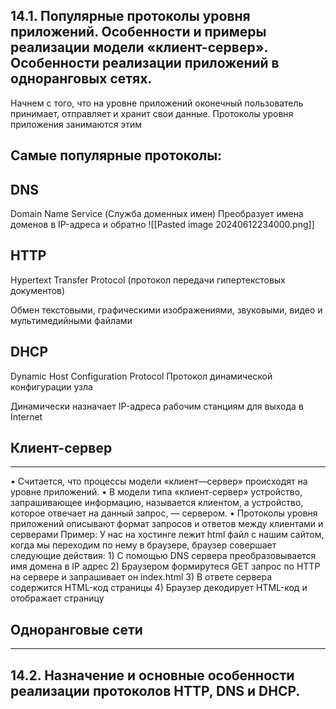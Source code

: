 ## 14.1. Популярные протоколы уровня прилoжений. Особенности и примеры реализации модели «клиент-сервер». Особенности реализации приложений в одноранговых сетях.  

Начнем с того, что на уровне приложений оконечный пользователь принимает, отправляет и хранит свои данные. Протоколы уровня приложения занимаются этим 

Самые популярные протоколы: 
---
DNS
---

Domain Name Service (Служба доменных имен)
Преобразует имена доменов в IP-адреса и обратно
![[Pasted image 20240612234000.png]]

HTTP
---

Hypertext Transfer Protocol (протокол передачи гипертекстовых документов)

Обмен текстовыми, графическими изображениями, звуковыми, видео и мультимедийными файлами

DHCP
---
Dynamic Host Configuration Protocol Протокол динамической конфигурации узла

Динамически назначает IP-адреса рабочим станциям для выхода в Internet

## Клиент-сервер

---

• Считается, что процессы модели «клиент—сервер» происходят на уровне приложений. 
• В модели типа «клиент-сервер» устройство, запрашивающее информацию, называется клиентом, а устройство, которое отвечает на данный запрос, — сервером. 
• Протоколы уровня приложений описывают формат запросов и ответов между клиентами и серверами
Пример: 
	У нас на хостинге лежит html файл с нашим сайтом, когда мы переходим по нему в браузере, браузер совершает следующие действия: 
	1) С помощью DNS сервера преобразовывается имя домена в IP адрес
	2) Браузером формирутеся GET запрос по HTTP на сервере и запрашивает он  index.html
	3) В ответе сервера содержится HTML-код страницы 
	4) Браузер декодирует HTML-код и отображает страницу

## Одноранговые сети 
---



## 14.2. Назначение и основные особенности реализации протоколов HTTP, DNS и DHCP.

